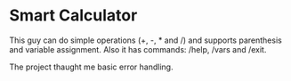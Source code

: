 # Smart Calculator

This guy can do simple operations (+, -, * and /) and supports parenthesis and variable assignment.
Also it has commands: /help, /vars and /exit.

The project thaught me basic error handling.
